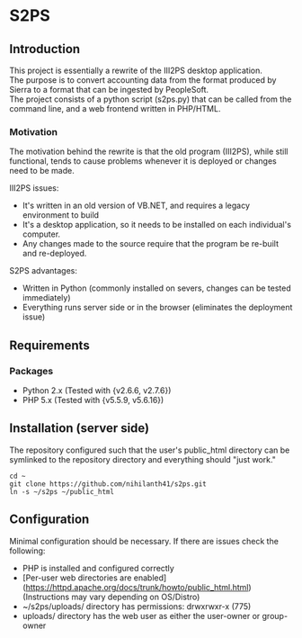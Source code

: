 # S2PS   
## Introduction 

This project is essentially a rewrite of the III2PS desktop application.  
The purpose is to convert accounting data from the format produced by Sierra to a format that can be ingested by PeopleSoft.   
The project consists of a python script (s2ps.py) that can be called from the command line, and a web frontend written in PHP/HTML.

### Motivation
The motivation behind the rewrite is that the old program (III2PS), while still functional, tends to cause problems whenever it is deployed or changes need to be made.


III2PS issues:
- It's written in an old version of VB.NET, and requires a legacy environment to build
- It's a desktop application, so it needs to be installed on each individual's computer. 
- Any changes made to the source require that the program be re-built and re-deployed. 


S2PS advantages:
- Written in Python (commonly installed on severs, changes can be tested immediately) 
- Everything runs server side or in the browser (eliminates the deployment issue)

## Requirements

### Packages 

- Python 2.x (Tested with {v2.6.6, v2.7.6})
- PHP 5.x (Tested with {v5.5.9, v5.6.16})

## Installation (server side)
The repository configured such that the user's public_html directory can be symlinked to the repository directory and everything should "just work."

```
cd ~ 
git clone https://github.com/nihilanth41/s2ps.git
ln -s ~/s2ps ~/public_html
```

## Configuration 
Minimal configuration should be necessary. If there are issues check the following: 
- PHP is installed and configured correctly 
- [Per-user web directories are enabled] (https://httpd.apache.org/docs/trunk/howto/public_html.html) (Instructions may vary depending on OS/Distro) 
- ~/s2ps/uploads/ directory has permissions: drwxrwxr-x (775)
 - uploads/ directory has the web user as either the user-owner or group-owner   




